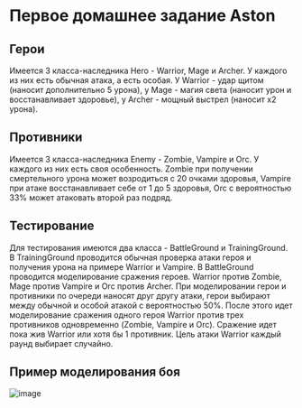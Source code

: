 # Первое домашнее задание Aston
## Герои
Имеется 3 класса-наследника Hero - Warrior, Mage и Archer. У каждого из них есть обычная атака, а есть особая. У Warrior - удар щитом (наносит дополнительно 5 урона), у Mage - магия света (наносит урон и восстанавливает здоровье), у Archer - мощный выстрел (наносит x2 урона).
## Противники
Имеется 3 класса-наследника Enemy - Zombie, Vampire и Orc. У каждого из них есть своя особенность. Zombie при получении смертельного урона может возродиться с 20 очками здоровья, Vampire при атаке восстанавливает себе от 1 до 5 здоровья, Orc с вероятностью 33% может атаковать второй раз подряд.
## Тестирование
Для тестирования имеются два класса - BattleGround и TrainingGround. В TrainingGround проводится обычная проверка атаки героя и получения урона на примере Warrior и Vampire. В BattleGround проводится моделирование сражения героев. Warrior против Zombie, Mage против Vampire и Orc против Archer. При моделировании герои и противники по очереди наносят друг другу атаки, герои выбирают между обычной и особой атакой с вероятностью 50%. После этого идет моделирование сражения одного героя Warrior против трех противников одновременно (Zombie, Vampire и Orc). Сражение идет пока жив Warrior или хотя бы 1 противник. Цель атаки Warrior каждый раунд выбирает случайно.
## Пример моделирования боя
![image](https://github.com/user-attachments/assets/8f519ab5-5a0b-46dd-8df7-7c1513e1ab7c)

